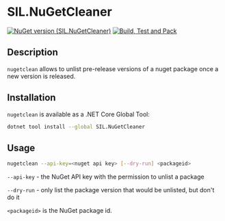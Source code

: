 # SIL.NuGetCleaner

[![NuGet version (SIL.NuGetCleaner)](https://img.shields.io/nuget/v/sil.nugetcleaner.svg?style=flat-square)](https://www.nuget.org/packages/SIL.NuGetCleaner)
[![Build, Test and Pack](https://github.com/sillsdev/SIL.NuGetCleaner/actions/workflows/CI-CD.yml/badge.svg)](https://github.com/sillsdev/SIL.NuGetCleaner/actions/workflows/CI-CD.yml)

## Description

`nugetclean` allows to unlist pre-release versions of a nuget package once a new
version is released.

## Installation

`nugetclean` is available as a .NET Core Global Tool:

```bash
dotnet tool install --global SIL.NuGetCleaner
```

## Usage

```bash
nugetclean --api-key=<nuget api key> [--dry-run] <packageid>
```

`--api-key` - the NuGet API key with the permission to unlist a package

`--dry-run` - only list the package version that would be unlisted, but don't do it

`<packageid>` is the NuGet package id.
